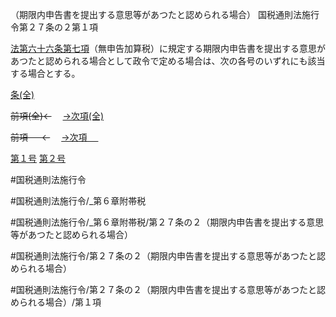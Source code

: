（期限内申告書を提出する意思等があつたと認められる場合）
国税通則法施行令第２７条の２第１項

[法第六十六条第七項](国税通則法＿＿＿＿＿第６６条第７項)（無申告加算税）に規定する期限内申告書を提出する意思があつたと認められる場合として政令で定める場合は、次の各号のいずれにも該当する場合とする。

[条(全)](国税通則法施行＿令＿第２７条の２_.md)

~~前項(全)←~~　  [→次項(全)](国税通則法施行＿令＿第２７条の２第２項_.md)

~~前項 　 ←~~　  [→次項 　 ](国税通則法施行＿令＿第２７条の２第２項.md)

[第１号](国税通則法施行＿令＿第２７条の２第１項第１号.md)  [第２号](国税通則法施行＿令＿第２７条の２第１項第２号.md)  

#国税通則法施行令

#国税通則法施行令/_第６章附帯税

#国税通則法施行令/_第６章附帯税/第２７条の２（期限内申告書を提出する意思等があつたと認められる場合）

#国税通則法施行令/第２７条の２（期限内申告書を提出する意思等があつたと認められる場合）

#国税通則法施行令/第２７条の２（期限内申告書を提出する意思等があつたと認められる場合）/第１項

